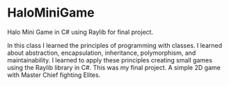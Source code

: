 # HaloMiniGame
Halo Mini Game in C# using Raylib for final project.

In this class I learned the principles of programming with classes. I learned about abstraction, encapsulation, inheritance, polymorphism, and maintainability.  I learned to apply these principles creating small games using the Raylib library in C#. This was my final project. A simple 2D game with Master Chief fighting Elites.
